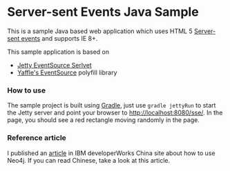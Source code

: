Server-sent Events Java Sample
=========================

This is a sample Java based web application which uses HTML 5 [Server-sent events](http://dev.w3.org/html5/eventsource/) and supports IE 8+.

This sample application is based on 
* [Jetty EventSource Serlvet](https://github.com/jetty-project/jetty-eventsource-servlet)
* [Yaffle's EventSource](https://github.com/Yaffle/EventSource) polyfill library 

### How to use

The sample project is built using [Gradle](http://www.gradle.org), just use `gradle jettyRun` to start the Jetty server and point your browser to [http://localhost:8080/sse/](http://localhost:8080/sse/). In the page, you should see a red rectangle moving randomly in the page.

### Reference article

I published an [article](http://www.ibm.com/developerworks/cn/web/1307_chengfu_serversentevent/) in IBM developerWorks China site about how to use Neo4j. If you can read Chinese, take a look at this article.

